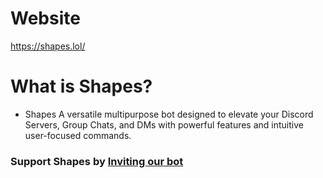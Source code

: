 # Website
https://shapes.lol/
# What is Shapes? 
- Shapes A versatile multipurpose bot designed to elevate your Discord Servers, Group Chats, and DMs with powerful features and intuitive user-focused commands.
### Support Shapes by [Inviting our bot](https://discord.com/oauth2/authorize?client_id=1414465348434137098)
